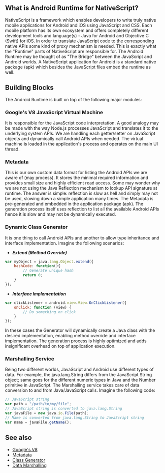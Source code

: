 ## What is Android Runtime for NativeScript?
NativeScript is a framework which enables developers to write truly native mobile applications for Android and iOS using JavaScript and CSS. Each mobile platform has its own ecosystem and offers completely different development tools and language(s) - Java for Android and Objective C (Swift) for iOS. In order to translate JavaScript code to the corresponding native APIs some kind of proxy mechanism is needed. This is exactly what the "Runtime" parts of NativeScript are responsible for. The Android Runtime may be thought of as "The Bridge" between the JavaScript and Android worlds. A NativeScript application for Android is a standard native package (apk) which besides the JavaScript files embed the runtime as well.

## Building Blocks
The Android Runtime is built on top of the following major modules:

### Google's V8 JavaScript Virtual Machine
It is responsible for the JavaScript code interpretation. A good analogy may be made with the way Node.js processes JavaScript and translates it to the underlying system APIs. We are handling each getter/setter on JavaScript objects and dynamically call Android APIs when needed. The virtual machine is loaded in the application's process and operates on the main UI thread.

### Metadata
This is our own custom data format for listing the Android APIs we are aware of (may process). It stores the minimal required information and provides small size and highly efficient read access. Some may wonder why we are not using the Java Reflection mechanism to lookup API signature at runtime. The answer is simple: reflection is slow as hell and simply may not be used, slowing down a simple application many times. The Metadata is pre-generated and embedded in the application package (apk). The generation process itself uses reflection to list all the available Android APIs hence it is slow and may not be dynamically executed.

### Dynamic Class Generator
It is one thing to call Android APIs and another to allow type inheritance and interface implementation. Imagine the following scenarios:

* ***Extend (Method Override)***
```javascript
var myObject = java.lang.Object.extend({
    hashCode: function(){
        // Generate unique hash
        return 0;
    }
});
```
* ***Interface Implementation***
```javascript
var clickListener = android.view.View.OnClickListener({
    onClick: function (view) {
        // Do something on click
    }
});
```

In these cases the Generator will dynamically create a Java class with the desired implementation, enabling method override and interface implementation. The generation process is highly optimized and adds insignificant overhead on top of application execution.

### Marshalling Service
Being two different worlds, JavaScript and Android use different types of data. For example, the java.lang.String differs from the JavaScript String object; same goes for the different numeric types in Java and the Number primitive in JavaScript. The Marshalling service takes care of data conversion to and from Java/JavaScript calls. Imagine the following code:

```javascript
// JavaScript string
var path = "/path/to/my/file";
// JavaScript string is converted to java.lang.String
var javaFile = new java.io.File(path);
// Name is converted from java.lang.String to JavaScript string
var name = javaFile.getName();
```

## See also
* [Google's V8](https://developers.google.com/v8/)
* [Metadata](./metadata/overview.md)
* [Class Generator](./generator/overview.md)
* [Data Marshalling](./marshalling/overview.md)
